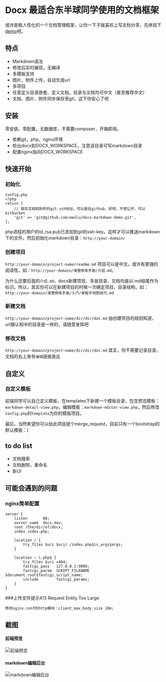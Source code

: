 # Docx 最适合东半球同学使用的文档框架

或许是极人性化的一个文档管理框架，让你一下子就喜欢上写文档分享，先体验下[demo](http://walden.huamanshu.com/)吧。

## 特点

* Markdown语法
* 修改后实时展现，无编译
* 多模板支持
* 图片、附件上传，自动生成url
* 多项目
* 任意定义目录嵌套、定义文档，目录与文档均可中文（甚至推荐中文）
* 文档、图片、附件同步保存至git，这下你安心了吧

## 安装

零安装、零配置，无数据库，不需要composer，开箱即用。

* 依赖git，php，nginx环境
* 检出docx到DOCX_WORKSPACE，注意该目录可写markdown目录
* 配置nginx指向DOCX_WORKSPACE

## 快速开始

### 初始化
```
Config.php
<?php
return [
    // 保存文档和附件的git ssh地址，可以是在github，好吧，不想公开，可以bitbucket
    'git' => 'git@github.com:meolu/docx-markdown-demo.git',
];
```
php进程的用户的id_rsa.pub已添加到git的ssh-key。这样才可以推送markdown下的文件。然后初始化markdown目录：`http://your-domain/`

### 创建项目

`http://your-domain/project-name/readme.md`
项目可以是中文，或许有更强的阅读性，如：`http://your-domain/滑雪修炼手册/介绍.md`。

为什么还要后面的`介绍.md`，docx新建项目、多层目录、文档均是以.md结尾作为标识。所以，其实你可以在新建项目的时候一次确定项目，目录结构，如：`http://your-domain/滑雪修炼手册/入门/单板平地跑技巧.md`

### 新建文档

`http://your-domain/project-name/dir/dir/doc.md`
由创建项目的规则知道，url跟认知中的目录是一样的，请随意发挥吧

### 修改文档

`http://your-domain/project-name/dir/dir/doc.md`
其实，你不需要记录目录，文档的右上角有`编辑`链接直达

## 自定义

### 自定义模板

前端同学可以自己定义模板，在templates下新建一个模板目录，包含预览模板：`markdown-detail-view.php`，编辑模板：`markdown-editor-view.php`，然后修改`Config.php`的`template`为你的模板项目。

最后，当然希望你可以给此项目提个merge_request，目前只有一个bootstrap的默认模板：(


## to do list

* 文档搜索
* 文档删除，重命名
* 新UI

## 可能会遇到的问题


### nginx简单配置

```
server {
    listen       80;
    server_name  docx.dev;
    root /the/dir/of/docx;
    index index.php;

    location / {
        try_files $uri $uri/ /index.php$is_args$args;
    }

    location ~ \.php$ {
        try_files $uri =404;
        fastcgi_pass   127.0.0.1:9000;
        fastcgi_param  SCRIPT_FILENAME  $document_root$fastcgi_script_name;
        include        fastcgi_params;
    }
}
```

###上传文件提示413 Request Entity Too Large

```
修改nginx.conf的http模块：client_max_body_size 10m;
```

## 截图

#### 前端预览
![前端预览](https://raw.github.com/meolu/docx/master/static/screenshots/preview.png)

#### markdown编辑后台
![markdown编辑后台](https://raw.github.com/meolu/docx/master/static/screenshots/editor.png)



